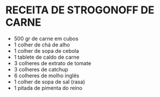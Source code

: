 # RECEITA DE STROGONOFF DE CARNE

- 500 gr de carne em cubos
- 1 colher de chá de alho
- 1 colher de sopa de cebola
- 1 tablete de caldo de carne
- 3 colheres de extrato de tomate
- 3 colheres de catchup
- 6 colheres de molho inglês
- 1 colher de sopa de sal (rasa)
- 1 pitada de pimenta do reino